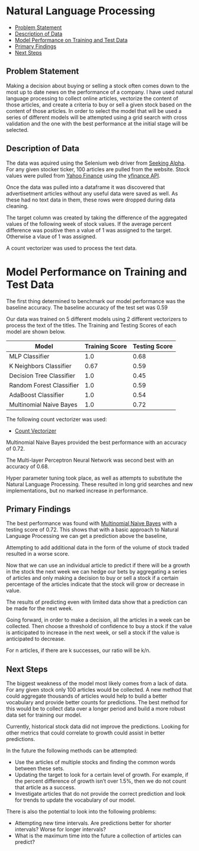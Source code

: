 # Natural Language Processing

- [Problem Statement](#Problem-Statement)
- [Description of Data](#Description-of-Data)
- [Model Performance on Training and Test Data](#Model-Performance-on-Training-and-Test-Data)
- [Primary Findings](#Primary-Findings)
- [Next Steps](#Next-Steps)

## Problem Statement

Making a decision about buying or selling a stock often comes down to the most up to date news on the performance of a company. I have used natural language processing to collect online articles, vectorize the content of those articles, and create a criteria to buy or sell a given stock based on the content of those articles. In order to select the model that will be used a series of different models will be attempted using a grid search with cross validation and the one with the best performance at the initial stage will be selected.

## Description of Data

The data was aquired using the Selenium web driver from [Seeking Alpha](https://seekingalpha.com/). For any given stocker ticker, 100 articles are pulled from the website. Stock values were pulled from [Yahoo Finance](https://finance.yahoo.com/) using the [yfinance API](https://pypi.org/project/yfinance/).

Once the data was pulled into a dataframe it was discovered that advertisetment articles without any useful data were saved as well. As these had no text data in them, these rows were dropped during data cleaning.

The target column was created by taking the difference of the aggregated values of the following week of stock values. If the average percent difference was positive then a value of 1 was assigned to the target. Otherwise a vlaue of 1 was assigned. 

A count vectorizer was used to process the text data. 


# Model Performance on Training and Test Data

The first thing determined to benchmark our model performance was the baseline accuracy. The baseline accuracy of the test set was 0.59

Our data was trained on 5 different models using 2 different vectorizers to process the text of the titles. The Training and Testing Scores of each model are shown below. 

|Model|Training Score|Testing Score|
|---|---|---|
|MLP Classifier|1.0|0.68|
|K Neighbors Classifier|0.67|0.59|
|Decision Tree Classifier|1.0|0.45|
|Random Forest Classifier|1.0|0.59|
|AdaBoost Classifier|1.0|0.54|
|Multinomial Naive Bayes|1.0|0.72|

The following count vectorizer was used:

- [Count Vectorizer](https://scikit-learn.org/stable/modules/generated/sklearn.feature_extraction.text.CountVectorizer.html)

Multinomial Naive Bayes provided the best performance with an accuracy of 0.72.

The Multi-layer Perceptron Neural Network was second best with an accuracy of 0.68.

Hyper parameter tuning took place, as well as attempts to substitute the Natural Language Processing. These resulted in long grid searches and new implementations, but no marked increase in performance.


## Primary Findings

The best performance was found with [Multinomial Naive Bayes](https://scikit-learn.org/stable/modules/generated/sklearn.naive_bayes.MultinomialNB.html) with a testing score of 0.72. This shows that with a basic approach to Natural Language Processing we can get a prediction above the baseline,

Attempting to add additional data in the form of the volume of stock traded resulted in a worse score.

Now that we can use an individual article to predict if there will be a growth in the stock the next week we can hedge our bets by aggregating a series of articles and only making a decision to buy or sell a stock if a certain percentage of the articles indicate that the stock will grow or decrease in value.

The results of predicting even with limited data show that a prediction can be made for the next week.

Going forward, in order to make a decision, all the articles in a week can be collected. Then choose a threshold of confidence to buy a stock if the value is anticipated to increase in the next week, or sell a stock if the value is anticipated to decrease. 

For n articles, if there are k successes, our ratio will be k/n.

## Next Steps

The biggest weakness of the model most likely comes from a lack of data. For any given stock only 100 articles would be collected. A new method that could aggregate thousands of articles would help to build a better vocabulary and provide better counts for predictions. The best method for this would be to collect data over a longer period and build a more robust data set for training our model.

Currently, historical stock data did not improve the predictions. Looking for other metrics that could correlate to growth could assist in better predictions.

In the future the following methods can be attempted:

- Use the articles of multiple stocks and finding the common words between these sets.
- Updating the target to look for a certain level of growth. For example, if the percent difference of growth isn’t over 1.5%, then we do not count that article as a success.
- Investigate articles that do not provide the correct prediction and look for trends to update the vocabulary of our model.

There is also the potential to look into the following problems:

- Attempting new time intervals. Are predictions better for shorter intervals? Worse for longer intervals?
- What is the maximum time into the future a collection of articles can predict?
